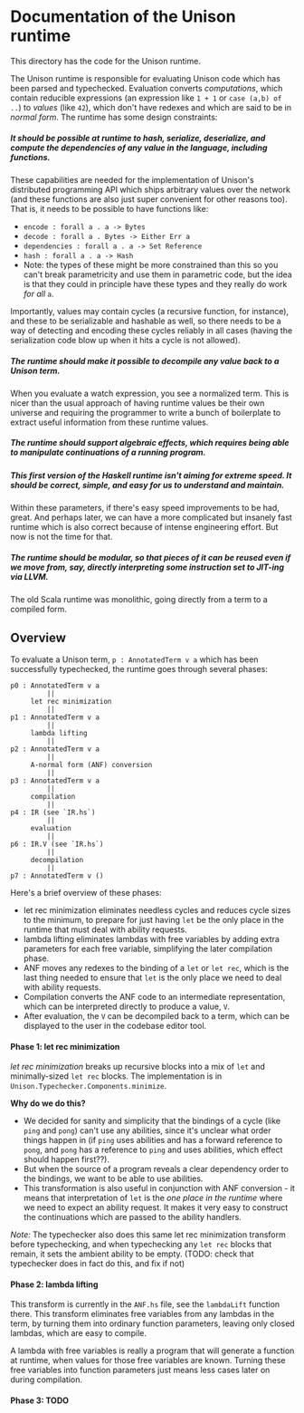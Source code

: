 
# Documentation of the Unison runtime

This directory has the code for the Unison runtime.

The Unison runtime is responsible for evaluating Unison code which has been parsed and typechecked. Evaluation converts _computations_, which contain reducible expressions (an expression like `1 + 1` or `case (a,b) of ..`) to _values_ (like `42`), which don't have redexes and which are said to be in _normal form_. The runtime has some design constraints:

##### It should be possible at runtime to hash, serialize, deserialize, and compute the dependencies of any value in the language, including functions.

These capabilities are needed for the implementation of Unison's distributed programming API which ships arbitrary values over the network (and these functions are also just super convenient for other reasons too). That is, it needs to be possible to have functions like:

  * `encode : forall a . a -> Bytes`
  * `decode : forall a . Bytes -> Either Err a`
  * `dependencies : forall a . a -> Set Reference`
  * `hash : forall a . a -> Hash`
  * Note: the types of these might be more constrained than this so you can't break parametricity and use them in parametric code, but the idea is that they could in principle have these types and they really do work _for all_ `a`.

Importantly, values may contain cycles (a recursive function, for instance), and these to be serializable and hashable as well, so there needs to be a way of detecting and encoding these cycles reliably in all cases (having the serialization code blow up when it hits a cycle is not allowed).

##### The runtime should make it possible to decompile any value back to a Unison term.

When you evaluate a watch expression, you see a normalized term. This is nicer than the usual approach of having runtime values be their own universe and requiring the programmer to write a bunch of boilerplate to extract useful information from these runtime values.

##### The runtime should support algebraic effects, which requires being able to manipulate continuations of a running program.

##### This first version of the Haskell runtime isn't aiming for extreme speed. It should be correct, simple, and easy for us to understand and maintain.

Within these parameters, if there's easy speed improvements to be had, great. And perhaps later, we can have a more complicated but insanely fast runtime which is also correct because of intense engineering effort. But now is not the time for that.

##### The runtime should be modular, so that pieces of it can be reused even if we move from, say, directly interpreting some instruction set to JIT-ing via LLVM.

The old Scala runtime was monolithic, going directly from a term to a compiled form.

## Overview

To evaluate a Unison term, `p : AnnotatedTerm v a` which has been successfully typechecked, the runtime goes through several phases:

    p0 : AnnotatedTerm v a
             ||
         let rec minimization
             ||
    p1 : AnnotatedTerm v a
             ||
         lambda lifting
             ||
    p2 : AnnotatedTerm v a
             ||
         A-normal form (ANF) conversion
             ||
    p3 : AnnotatedTerm v a
             ||
         compilation
             ||
    p4 : IR (see `IR.hs`)
             ||
         evaluation
             ||
    p6 : IR.V (see `IR.hs`)
             ||
         decompilation
             ||
    p7 : AnnotatedTerm v ()

Here's a brief overview of these phases:

* let rec minimization eliminates needless cycles and reduces cycle sizes to the minimum, to prepare for just having `let` be the only place in the runtime that must deal with ability requests.
* lambda lifting eliminates lambdas with free variables by adding extra parameters for each free variable, simplifying the later compilation phase.
* ANF moves any redexes to the binding of a `let` or `let rec`, which is the last thing needed to ensure that `let` is the only place we need to deal with ability requests.
* Compilation converts the ANF code to an intermediate representation, which can be interpreted directly to produce a value, `V`.
* After evaluation, the `V` can be decompiled back to a term, which can be displayed to the user in the codebase editor tool.

#### Phase 1: let rec minimization

_let rec minimization_ breaks up recursive blocks into a mix of `let` and minimally-sized `let rec` blocks. The implementation is in `Unison.Typechecker.Components.minimize`.

__Why do we do this?__

* We decided for sanity and simplicity that the bindings of a cycle (like `ping` and `pong`) can't use any abilities, since it's unclear what order things happen in (if `ping` uses abilities and has a forward reference to `pong`, and `pong` has a reference to `ping` and uses abilities, which effect should happen first??).
* But when the source of a program reveals a clear dependency order to the bindings, we want to be able to use abilities.
* This transformation is also useful in conjunction with ANF conversion - it means that interpretation of `let` is the _one place in the runtime_ where we need to expect an ability request. It makes it very easy to construct the continuations which are passed to the ability handlers.

_Note:_ The typechecker also does this same let rec minimization transform before typechecking, and when typechecking any `let rec` blocks that remain, it sets the ambient ability to be empty. (TODO: check that typechecker does in fact do this, and fix if not)

#### Phase 2: lambda lifting

This transform is currently in the `ANF.hs` file, see the `lambdaLift` function there. This transform eliminates free variables from any lambdas in the term, by turning them into ordinary function parameters, leaving only closed lambdas, which are easy to compile.

A lambda with free variables is really a program that will generate a function at runtime, when values for those free variables are known. Turning these free variables into function parameters just means less cases later on during compilation.

#### Phase 3: TODO
